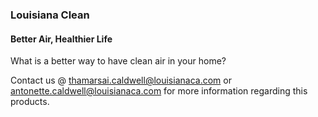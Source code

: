 ### Louisiana Clean
#### Better Air, Healthier Life

What is a better way to have clean air in your home?

Contact us @ thamarsai.caldwell@louisianaca.com or antonette.caldwell@louisianaca.com for more information regarding this products.
